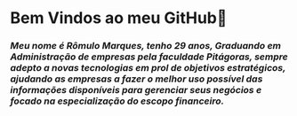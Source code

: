 # Bem Vindos ao meu GitHub👋

### <i> Meu nome é Rômulo Marques, tenho 29 anos, Graduando em Administração de empresas pela faculdade Pitágoras, sempre adepto a novas tecnologias em prol de objetivos estratégicos, ajudando as empresas a fazer o melhor uso possível das informações disponíveis para gerenciar seus negócios e focado na especialização do escopo financeiro. <i> 


